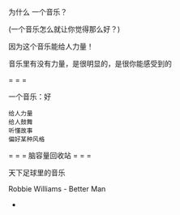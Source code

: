 
为什么 一个音乐？

(一个音乐怎么就让你觉得那么好？)

因为这个音乐能给人力量！


音乐里有没有力量，是很明显的，是很你能感受到的

= = =

一个音乐：好
```
给人力量
给人鼓舞
听懂故事
偏好某种风格
```

= = = 脑容量回收站 = = =

天下足球里的音乐

Robbie Williams - Better Man

-
